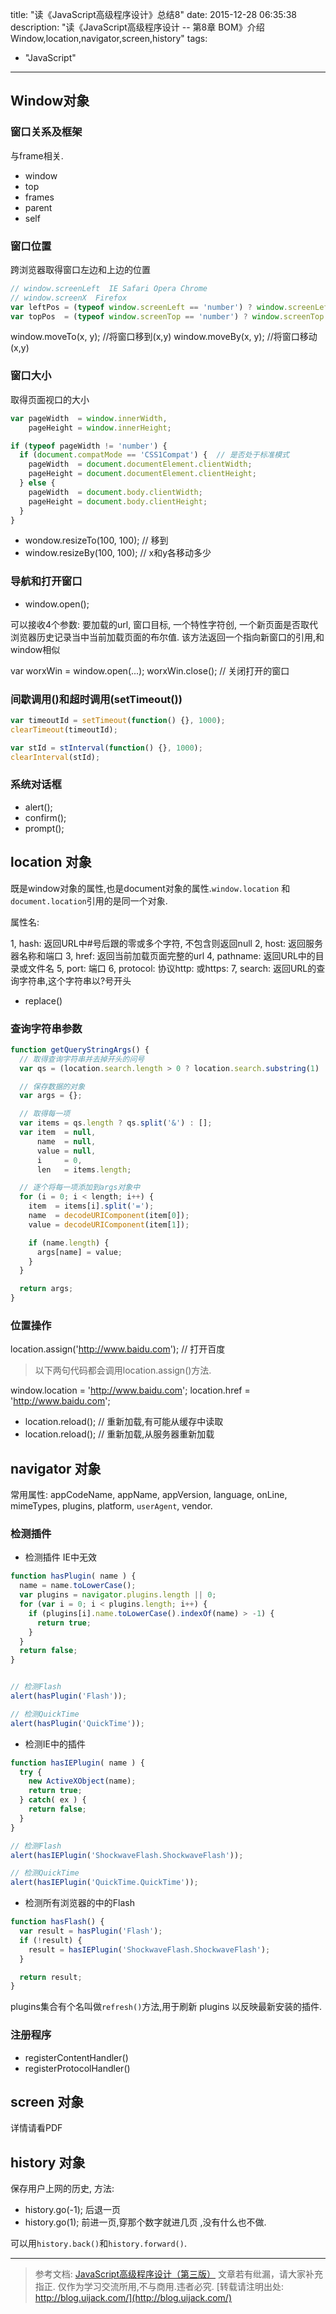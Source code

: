 title: "读《JavaScript高级程序设计》总结8"
date: 2015-12-28 06:35:38
description: "读《JavaScript高级程序设计 -- 第8章 BOM》介绍Window,location,navigator,screen,history"
tags:
- "JavaScript"
---

## Window对象

### 窗口关系及框架

与frame相关.

- window
- top
- frames
- parent
- self

### 窗口位置

跨浏览器取得窗口左边和上边的位置

```js
// window.screenLeft  IE Safari Opera Chrome
// window.screenX  Firefox
var leftPos = (typeof window.screenLeft == 'number') ? window.screenLeft : window.screenX;
var topPos  = (typeof window.screenTop == 'number') ? window.screenTop : window.screenY;
```

window.moveTo(x, y); //将窗口移到(x,y)
window.moveBy(x, y); //将窗口移动(x,y)

### 窗口大小

取得页面视口的大小

```js
var pageWidth  = window.innerWidth,
    pageHeight = window.innerHeight;

if (typeof pageWidth != 'number') {
  if (document.compatMode == 'CSS1Compat') {  // 是否处于标准模式
    pageWidth  = document.documentElement.clientWidth;
    pageHeight = document.documentElement.clientHeight;
  } else {
    pageWidth  = document.body.clientWidth;
    pageHeight = document.body.clientHeight;
  }
}
```

- wondow.resizeTo(100, 100); // 移到
- window.resizeBy(100, 100); // x和y各移动多少

### 导航和打开窗口

- window.open();

可以接收4个参数: 要加载的url, 窗口目标, 一个特性字符创, 一个新页面是否取代浏览器历史记录当中当前加载页面的布尔值.
该方法返回一个指向新窗口的引用,和window相似

var worxWin = window.open(...);
worxWin.close(); // 关闭打开的窗口

### 间歇调用()和超时调用(setTimeout())

```js
var timeoutId = setTimeout(function() {}, 1000);
clearTimeout(timeoutId);

var stId = stInterval(function() {}, 1000);
clearInterval(stId);
```

### 系统对话框

- alert();
- confirm();
- prompt();

## location 对象

既是window对象的属性,也是document对象的属性.`window.location` 和 `document.location`引用的是同一个对象.

属性名:

1, hash: 返回URL中#号后跟的零或多个字符, 不包含则返回null
2, host: 返回服务器名称和端口
3, href: 返回当前加载页面完整的url
4, pathname: 返回URL中的目录或文件名
5, port: 端口
6, protocol: 协议http: 或https:
7, search: 返回URL的查询字符串,这个字符串以?号开头

- replace()

### 查询字符串参数

```js
function getQueryStringArgs() {
  // 取得查询字符串并去掉开头的问号
  var qs = (location.search.length > 0 ? location.search.substring(1) : '');

  // 保存数据的对象
  var args = {};

  // 取得每一项
  var items = qs.length ? qs.split('&') : [];
  var item  = null,
      name  = null,
      value = null,
      i     = 0,
      len   = items.length;

  // 逐个将每一项添加到args对象中
  for (i = 0; i < length; i++) {
    item  = items[i].split('=');
    name  = decodeURIComponent(item[0]);
    value = decodeURIComponent(item[1]);

    if (name.length) {
      args[name] = value;
    }
  }

  return args;
}
```

### 位置操作

location.assign('http://www.baidu.com'); // 打开百度

> 以下两句代码都会调用location.assign()方法.

window.location = 'http://www.baidu.com';
location.href = 'http://www.baidu.com';

- location.reload(); // 重新加载,有可能从缓存中读取
- location.reload(); // 重新加载,从服务器重新加载

## navigator 对象

常用属性:
appCodeName, appName, appVersion, language, onLine, mimeTypes, plugins, platform, `userAgent`, vendor.

### 检测插件

- 检测插件 IE中无效

```js
function hasPlugin( name ) {
  name = name.toLowerCase();
  var plugins = navigator.plugins.length || 0;
  for (var i = 0; i < plugins.length; i++) {
    if (plugins[i].name.toLowerCase().indexOf(name) > -1) {
      return true;
    }
  }
  return false;
}


// 检测Flash
alert(hasPlugin('Flash'));

// 检测QuickTime
alert(hasPlugin('QuickTime'));

```

- 检测IE中的插件

```js
function hasIEPlugin( name ) {
  try {
    new ActiveXObject(name);
    return true;
  } catch( ex ) {
    return false;
  }
}

// 检测Flash
alert(hasIEPlugin('ShockwaveFlash.ShockwaveFlash'));

// 检测QuickTime
alert(hasIEPlugin('QuickTime.QuickTime'));
```

- 检测所有浏览器的中的Flash

```js
function hasFlash() {
  var result = hasPlugin('Flash');
  if (!result) {
    result = hasIEPlugin('ShockwaveFlash.ShockwaveFlash');
  }

  return result;
}
```

plugins集合有个名叫做`refresh()`方法,用于刷新 plugins 以反映最新安装的插件.

### 注册程序

- registerContentHandler()
- registerProtocolHandler()

## screen 对象

详情请看PDF

## history 对象

保存用户上网的历史, 方法:

- history.go(-1); 后退一页
- history.go(1); 前进一页,穿那个数字就进几页 ,没有什么也不做.

可以用`history.back()`和`history.forward()`.



-----------------------

> 参考文档: [JavaScript高级程序设计（第三版）](http://www.ituring.com.cn/book/946)
> 文章若有纰漏，请大家补充指正.
> 仅作为学习交流所用,不与商用.违者必究.
> [转载请注明出处: http://blog.uijack.com/](http://blog.uijack.com/)
